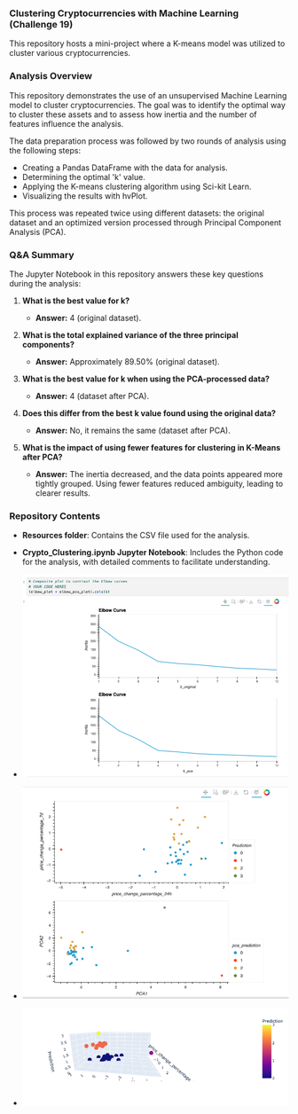 ### Clustering Cryptocurrencies with Machine Learning (Challenge 19)

This repository hosts a mini-project where a K-means model was utilized to cluster various cryptocurrencies.

### Analysis Overview
This repository demonstrates the use of an unsupervised Machine Learning model to cluster cryptocurrencies. The goal was to identify the optimal way to cluster these assets and to assess how inertia and the number of features influence the analysis.

The data preparation process was followed by two rounds of analysis using the following steps:
- Creating a Pandas DataFrame with the data for analysis.
- Determining the optimal 'k' value.
- Applying the K-means clustering algorithm using Sci-kit Learn.
- Visualizing the results with hvPlot.

This process was repeated twice using different datasets: the original dataset and an optimized version processed through Principal Component Analysis (PCA).

### Q&A Summary
The Jupyter Notebook in this repository answers these key questions during the analysis:

1. **What is the best value for k?**  
   - **Answer:** 4 (original dataset).

2. **What is the total explained variance of the three principal components?**  
   - **Answer:** Approximately 89.50% (original dataset).

3. **What is the best value for k when using the PCA-processed data?**  
   - **Answer:** 4 (dataset after PCA).

4. **Does this differ from the best k value found using the original data?**  
   - **Answer:** No, it remains the same (dataset after PCA).

5. **What is the impact of using fewer features for clustering in K-Means after PCA?**  
   - **Answer:** The inertia decreased, and the data points appeared more tightly grouped. Using fewer features reduced ambiguity, leading to clearer results.

### Repository Contents
- **Resources folder**: Contains the CSV file used for the analysis.
- **Crypto_Clustering.ipynb Jupyter Notebook**: Includes the Python code for the analysis, with detailed comments to facilitate understanding.

- ![Elbow](IMAGES/4-2024-10-08_19-51-15.png)
- ![Elbow2](IMAGES/5-2024-10-08_19-51-23.png)
- ![3d](IMAGES/3d-test-2024-10-08_19-51-31.png)
